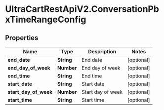 # UltraCartRestApiV2.ConversationPbxTimeRangeConfig

## Properties

Name | Type | Description | Notes
------------ | ------------- | ------------- | -------------
**end_date** | **String** | End date | [optional] 
**end_day_of_week** | **Number** | End day of week | [optional] 
**end_time** | **String** | End time | [optional] 
**start_date** | **String** | Start date | [optional] 
**start_day_of_week** | **Number** | Start day of week | [optional] 
**start_time** | **String** | Start time | [optional] 


